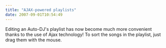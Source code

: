 ```yaml
---
title: "AJAX-powered playlists"
date: 2007-09-01T10:54:49
---
```


Editing an Auto-DJ's playlist has now become much more convenient thanks to the use of Ajax technology! To sort the songs in the playlist, just drag them with the mouse.

